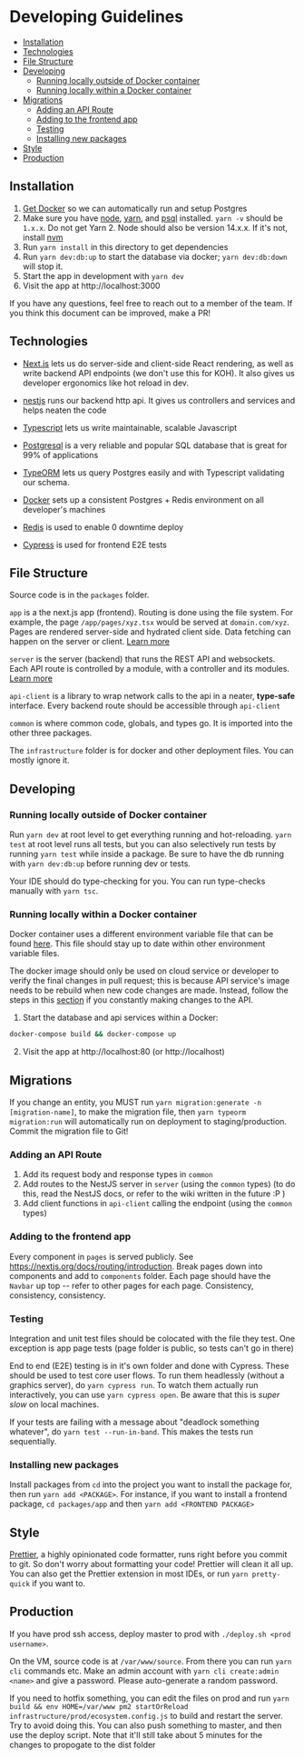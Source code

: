 # Developing Guidelines

- [Installation](#installation)
- [Technologies](#technologies)
- [File Structure](#file-structure)
- [Developing](#developing)
  - [Running locally outside of Docker container](#running-locally-outside-of-docker-container)
  - [Running locally within a Docker container](#running-locally-within-a-docker-container)
- [Migrations](#migrations)
  - [Adding an API Route](#adding-an-api-route)
  - [Adding to the frontend app](#adding-to-the-frontend-app)
  - [Testing](#testing)
  - [Installing new packages](#installing-new-packages)
- [Style](#style)
- [Production](#production)

## Installation

1. [Get Docker](https://docs.docker.com/get-docker/) so we can automatically run and setup Postgres
2. Make sure you have [node](https://nodejs.org/en/download/), [yarn](https://classic.yarnpkg.com/en/docs/install), and [psql](https://blog.timescale.com/tutorials/how-to-install-psql-on-mac-ubuntu-debian-windows/) installed. `yarn -v` should be `1.x.x`. Do not get Yarn 2. Node should also be version 14.x.x. If it's not, install [nvm](https://github.com/nvm-sh/nvm)
3. Run `yarn install` in this directory to get dependencies
4. Run `yarn dev:db:up` to start the database via docker; `yarn dev:db:down` will stop it.
5. Start the app in development with `yarn dev`
6. Visit the app at http://localhost:3000

If you have any questions, feel free to reach out to a member of the team. If you think this document can be improved, make a PR!

## Technologies

-   [Next.js](https://nextjs.org/docs/getting-started) lets us do server-side and client-side React rendering, as well as write backend API endpoints (we don't use this for KOH).
    It also gives us developer ergonomics like hot reload in dev.

-   [nestjs](https://nestjs.com/) runs our backend http api. It gives us controllers and services and helps neaten the code

-   [Typescript](https://www.typescriptlang.org/docs/home.html) lets us write maintainable, scalable Javascript

-   [Postgresql](https://www.postgresql.org/docs/11/index.html) is a very reliable and popular SQL database that is great for 99% of applications

-   [TypeORM](https://typeorm.io/) lets us query Postgres easily and with Typescript validating our schema.

-   [Docker](https://www.docker.com/products/docker-desktop) sets up a consistent Postgres + Redis environment on all developer's machines

-   [Redis](https://redis.io/) is used to enable 0 downtime deploy

-   [Cypress](https://www.cypress.io/) is used for frontend E2E tests

## File Structure

Source code is in the `packages` folder.

`app` is a the next.js app (frontend). Routing is done using the file system. For example, the page `/app/pages/xyz.tsx` would be served at `domain.com/xyz`. Pages are rendered server-side and hydrated client side. Data fetching can happen on the server or client. [Learn more](https://nextjs.org/docs/basic-features/data-fetching)

`server` is the server (backend) that runs the REST API and websockets. Each API route is controlled by a module, with a controller and its modules. [Learn more](https://nestjs.com/)

`api-client` is a library to wrap network calls to the api in a neater, **type-safe** interface. Every backend route should be accessible through `api-client`

`common` is where common code, globals, and types go. It is imported into the other three packages.

The `infrastructure` folder is for docker and other deployment files. You can mostly ignore it.

## Developing

### Running locally outside of Docker container

Run `yarn dev` at root level to get everything running and hot-reloading. `yarn test` at root level runs all tests, but you can also selectively run tests by running `yarn test` while inside a package. Be sure to have the db running with `yarn dev:db:up` before running dev or tests.

Your IDE should do type-checking for you. You can run type-checks manually with `yarn tsc`.

### Running locally within a Docker container

Docker container uses a different environment variable file that can be found [here](packages/server/.env.docker). This file should stay up to date within other environment variable files.

The docker image should only be used on cloud service or developer to verify the final changes in pull request; this is because API service's image needs to be rebuild when new code changes are made. Instead, follow the steps in this [section](#running-locally-outside-of-docker-container) if you constantly making changes to the API.

1. Start the database and api services within a Docker:

```bash
docker-compose build && docker-compose up
```

2. Visit the app at http://localhost:80 (or http://localhost)

## Migrations

If you change an entity, you MUST run `yarn migration:generate -n [migration-name]`, to make the migration file, then `yarn typeorm migration:run` will automatically run on deployment to staging/production. Commit the migration file to Git!

### Adding an API Route

1. Add its request body and response types in `common`
2. Add routes to the NestJS server in `server` (using the `common` types) (to do this, read the NestJS docs, or refer to the wiki written in the future :P )
3. Add client functions in `api-client` calling the endpoint (using the `common` types)

### Adding to the frontend app

Every component in `pages` is served publicly. See https://nextjs.org/docs/routing/introduction. Break pages down into components and add to `components` folder.
Each page should have the `Navbar` up top -- refer to other pages for each page. Consistency, consistency, consistency.

### Testing

Integration and unit test files should be colocated with the file they test. One exception is app page tests (page folder is public, so tests can't go in there)

End to end (E2E) testing is in it's own folder and done with Cypress. These should be used to test core user flows.
To run them headlessly (without a graphics server), do `yarn cypress run`.
To watch them actually run interactively, you can use `yarn cypress open`. Be aware that this is _super slow_ on local machines.

If your tests are failing with a message about "deadlock something whatever", do `yarn test --run-in-band`. This makes the tests run sequentially.

### Installing new packages

Install packages from `cd` into the project you want to install the package for, then run `yarn add <PACKAGE>`. For instance, if you want to install a frontend
package, `cd packages/app` and then `yarn add <FRONTEND PACKAGE>`

## Style

[Prettier](https://prettier.io/), a highly opinionated code formatter, runs right before you commit to git. So don't worry about formatting your code! Prettier will clean it all up. You can also get the Prettier extension in most IDEs, or run `yarn pretty-quick` if you want to.

## Production

If you have prod ssh access, deploy master to prod with `./deploy.sh <prod username>`.

On the VM, source code is at `/var/www/source`. From there you can run `yarn cli` commands etc. Make an admin account with `yarn cli create:admin <name>` and give a password. Please auto-generate a random password.

If you need to hotfix something, you can edit the files on prod and run `yarn build && env HOME=/var/www pm2 startOrReload infrastructure/prod/ecosystem.config.js` to build and restart the server. Try to avoid doing this.
You can also push something to master, and then use the deploy script. Note that it'll still take about 5 minutes for the changes to propogate to the dist folder
